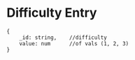 # Difficulty Entry
```
{
    _id: string,    //difficulty
    value: num      //of vals (1, 2, 3)
}
```
